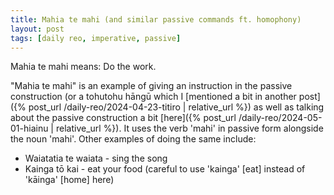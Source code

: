 ```yaml
---
title: Mahia te mahi (and similar passive commands ft. homophony)
layout: post
tags: [daily reo, imperative, passive]
---
```


Mahia te mahi means: Do the work.

"Mahia te mahi" is an example of giving an instruction in the passive construction (or a tohutohu hāngū which I [mentioned a bit in another post]({% post_url /daily-reo/2024-04-23-titiro | relative_url %}) as well as talking about the passive construction a bit [here]({% post_url /daily-reo/2024-05-01-hiainu | relative_url %}). It uses the verb 'mahi' in passive form alongside the noun 'mahi'. Other examples of doing the same include:
- Waiatatia te waiata - sing the song
- Kainga tō kai - eat your food (careful to use 'kainga' [eat] instead of 'kāinga' [home] here)